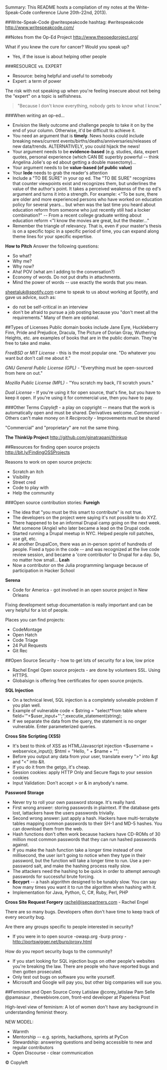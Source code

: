 Summary: This README hosts a compilation of my notes at the Write-Speak-Code conference (June 20th-22nd, 2013).

##Write-Speak-Code
@writespeakcode
hashtag: #writespeakcode
http://www.writespeakcode.com/

##Notes from the Op-Ed Project
http://www.theopedproject.org/

What if you knew the cure for cancer? Would you speak up?
- Yes, if the issue is about helping other people

###RESOURCE vs. EXPERT
- Resource: being helpful and useful to somebody
- Expert: a term of power

The risk with not speaking up when you're feeling insecure about not being the "expert" on a topic is selfishness. 

> "Because I don't know everything, nobody gets to know what I know."

###When writing an op-ed...
- Envision the likely outcome and challenge people to take it on by the end of your column. 
Otherwise, it'd be difficult to achieve it. 
- You need an argument that is **timely**. News hooks could include breaking news/current events/births/deaths/anniversaries/releases of new data/trends. ALTERNATIVELY, you could hijack the news!
- Your argument needs to be **evidence-based** (e.g. studies, data, expert quotes, personal experience (which CAN BE superbly powerful -- think Angelina Jolie's op ed about getting a double masectomy)...
- Your argument needs to be **value-based (of public value)**
- Your **lede** needs to grab the reader's attention
- Include a "TO BE SURE" in your op ed. The "TO BE SURE" recognizes that counter viewpoints exist and recognizes them, but underlines the value of the author's point. It takes a perceived weakenss of the op ed's argument and turns it into a strength. For example:
<"To be sure, there are older and more experienced persons who have worked on education policy for several years... but when was the last time you heard about education reform from someone who just recently still had a locker combination?" -- From a recent college graduate writing about education reform
<"I know the movies are great, but the theater..."
- Remember the triangle of relevancy. That is, even if your master's thesis is on a specific topic in a specific period of time, you can expand along theme lines for your specific expertise. 

**How to Pitch**
Answer the following questions:
- So what?
- Why me?
- Why now?
- Aha! POV (what am I adding to the conversation?)
- Economy of words. Do not put drafts in attachments. 
- Mind the power of words -- use exactly the words that you mean. 

sheetaluk@spotify.com came to speak to us about working at Spotify, and gave us advice, such as:
- do not be self-critical in an interview
- don't be afraid to pursue a job posting because you "don't meet all the requirements." Many of them are optional.

##Types of Licenses
Public domain books include Jane Eyre, Huckleberry Finn, Pride and Prejudice, Dracula, The Picture of Dorian Gray, Wuthering Heights, etc. are examples of books that are in the public domain. They're free to take and make. 

*FreeBSD or MIT License* - this is the most popular one. "Do whatever you want but don't call me about it."

*GNU General Public License (GPL)* - "Everything must be open-sourced from here on out."

*Mozilla Public License (MPL)* - "You scratch my back, I'll scratch yours."

*Dual License* - If you're using it for open source, that's fine, but you have to keep it open. If you're using it for commercial use, then you have to pay. 

###Other Terms
*Copyleft* - a play on copyright -- means that the work is automatically open and must be shared. Derivatives welcome.
*Commercial* - Others can't make money on it
*Reciprocity* - Improvements must be shared

"Commercial" and "proprietary" are not the same thing. 

**The ThinkUp Project**
http://github.com/ginatrapani/thinkup

##Resources for finding open source projects
http://bit.ly/FindingOSSProjects

Reasons to work on open source projects:
- Scratch an itch
- Visibility
- Street cred
- Code to play with
- Help the community

###Open source contribution stories:
**Fureigh**
- The idea that "you must be this smart to contribute" is not true.
- The developers on the project were saying it's not possible to do XYZ. 
- There happened to be an informal Drupal camp going on the next week. Met someone (Angie) who later became a lead on the Drupal code.
- Started running a Drupal meetup in NYC. Helped people roll patches, use git, etc.
- At another DrupalCon, there was an in-person sprint of hundreds of people. Fixed a typo in the code -- and was recognized at the live code review session, and became a 'core contributor' to Drupal for a day. So, no matter how small...
**Leah**
- Now a contributor on the Julia programming language because of participation in Hacker School

**Serena**
- Code for America - got involved in an open source project in New Orleans

Fixing development setup documentation is really important and can be very helpful for a lot of people.

Places you can find projects:
- CodeMontage
- Open Hatch
- Code Triage
- 24 Pull Requests
- Git Rec


##Open Source Security - how to get lots of security for a low, low price
- Rachel Engel
Open source projects - are done by volunteers
SSL. Using HTTPS.
- Globalsign is offering free certificates for open source projects. 

**SQL Injection**
- On a technical level, SQL injection is a completely solveable problem if you plan well.
- Example of vulnerable code
< $string = "select*from table where field='"+$user_input+"';";executie_statement(string);
- If we separate the data from the query, the statement is no onger vulnerable. Enter parameterized queries.

**Cross Site Scripting (XSS)**
- It's best to think of XSS as HTML/Javascript injection
<$username = webservice_input();
$html = "<html>Hello, " + $name + "<html>";
- Before you output any data from your user, translate every ">" into &gt and "<" into &lt. 
- If you do it from the getgo, it's cheap.
- Session cookies: apply HTTP Only and Secure flags to your session cookies
- Input Validation: Don't accept > or & in anybody's name.

**Password Storage**
- Never try to roll your own password storage. It's really hard.
- First wrong answer: storing passwords in plaintext. If the database gets lost, lattackers have the users passwords trivially.
- Second wrong answer: just apply a hash. Hackers have multi-terrabyte tables mapping common passwords to their SH-1 and MD-5 hashes. You can download them from the web. 
- Hash functions don't often work because hackers have CD-ROMs of 30 million most common passwords that they can run hashed passwords against.
- If you make the hash function take a longer time instead of one millisecond, the user isn't going to notice when they type in their password, but the function will take a longer time to run. Use a per-password salt, and make the hashing process really slow.
- The attackers need the hashing to be quick in order to attempt aenough passwords for successful brute forcing.
- **Bccyprt** -- a hash algorithm designed to be tunably slow. You can say how many times you want it to run the algorithm when hashing with it.
- Implementation for Java, Python, C, C#, Ruby, Perl, PHP


**Cross Site Request Forgery**
rachel@isecpartners.com - Rachel Engel

There are so many bugs. Developers often don't have time to keep track of every security bug.

Are there any groups specific to people interested in security?
- If you were in to open source 
-owasp.org
-burp proxy - http://portswigger.net/burp/proxy.html

How do you report security bugs to the community?
- If you start looking for SQL injection bugs on other people's websites you're breaking the law. There are people who have reported bugs and then gotten prosecuted.
- Only test out bugs on software you write yourself.
- Microsoft and Google will pay you, but other big companies will sue you.

##Feminism and Open Source
Corey Latislaw @corey_latislaw
Pam Selle @pamasaur , thewebivore.com, front-end developer at Paperless Post

High-level view of feminism: A lot of women don't have any background in understanding feminist theory.

NEW MODEL: 
- Warmth
- Mentorship -- e.g. sprints, hackathons, sprints at PyCon
- Stewardship: answering questions and being accessible to new and regular contributors
- Open Discourse - clear communication

© Copyleft
